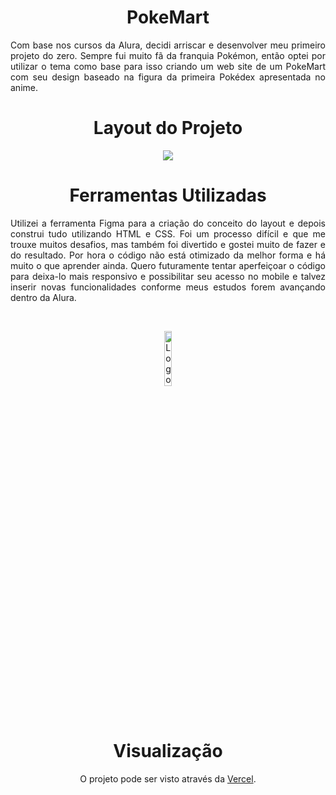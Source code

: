 <h1 align="center"> PokeMart</h1>
<p align="justify">Com base nos cursos da Alura, decidi arriscar e desenvolver meu primeiro projeto do zero. Sempre fui muito fã da franquia Pokémon, então optei por utilizar o tema como base para isso criando um web site de um PokeMart com seu design baseado na figura da primeira Pokédex apresentada no anime.</p>

<h1 align="center"> Layout do Projeto</h1>

<p align="center"><img src="https://github.com/ismandrade/pokemart/assets/134115209/e81e79d1-f130-40a6-83fb-2285857469c9"></p>

 <h1 align="center">Ferramentas Utilizadas</h1>

<p align="justify">Utilizei a ferramenta Figma para a criação do conceito do layout e depois construi tudo utilizando HTML e CSS. Foi um processo difícil e que me trouxe muitos desafios, mas também foi divertido e gostei muito de fazer e do resultado. Por hora o código não está otimizado da melhor forma e há muito o que aprender ainda. Quero futuramente tentar aperfeiçoar o código para deixa-lo mais responsivo e possibilitar seu acesso no mobile e talvez inserir novas funcionalidades conforme meus estudos forem avançando dentro da Alura.</p>
  
<br>

<p align="center"><img src="https://user-images.githubusercontent.com/134115209/243508979-3b8d91da-3168-44a2-9dd3-f40a198580a8.png" alt="Logo HTML 5 e CSS 3" width="15%"></p>

<br>
 
 <h1 align="center">Visualização</h1>
  
<p align="center">O projeto pode ser visto através da <a href="https://pokemart-one.vercel.app/index.html">Vercel</a>.</p>
